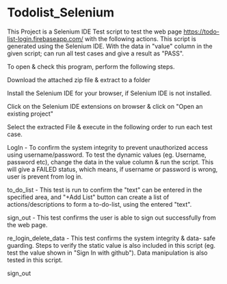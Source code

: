 # Todolist_Selenium
This Project is a Selenium IDE Test script to test the web page https://todo-list-login.firebaseapp.com/ with the following actions. This script is generated using the Selenium IDE. With the data in "value" column in the given script; can run all test cases and give a result as "PASS".

To open & check this program, perform the following steps.

Download the attached zip file & extract to a folder

Install the Selenium IDE for your browser, if Selenium IDE is not installed.

Click on the Selenium IDE extensions on browser & click on "Open an existing project"

Select the extracted File & execute in the following order to run each test case.

LogIn - To confirm the system integrity to prevent unauthorized access using username/password. To test the dynamic values (eg. Username, password etc), change the data in the value column & run the script. This will give a FAILED status, which means, if username or password is wrong, user is prevent from log in.

to_do_list - This test is run to confirm the "text" can be entered in the specified area, and "+Add List" button can create a list of actions/descriptions to form a to-do-list, using the entered "text".

sign_out - This test confirms the user is able to sign out successfully from the web page.

re_login_delete_data - This test confirms the system integrity & data- safe guarding. Steps to verify the static value is also included in this script (eg. test the value shown in "Sign In with github"). Data manipulation is also tested in this script.

sign_out
